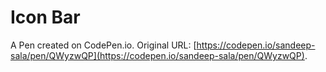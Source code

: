 # Icon Bar

A Pen created on CodePen.io. Original URL: [https://codepen.io/sandeep-sala/pen/QWyzwQP](https://codepen.io/sandeep-sala/pen/QWyzwQP).


